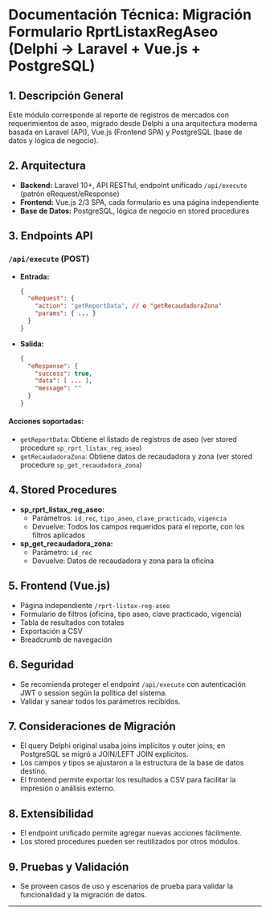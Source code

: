# Documentación Técnica: Migración Formulario RprtListaxRegAseo (Delphi → Laravel + Vue.js + PostgreSQL)

## 1. Descripción General
Este módulo corresponde al reporte de registros de mercados con requerimientos de aseo, migrado desde Delphi a una arquitectura moderna basada en Laravel (API), Vue.js (Frontend SPA) y PostgreSQL (base de datos y lógica de negocio).

## 2. Arquitectura
- **Backend:** Laravel 10+, API RESTful, endpoint unificado `/api/execute` (patrón eRequest/eResponse)
- **Frontend:** Vue.js 2/3 SPA, cada formulario es una página independiente
- **Base de Datos:** PostgreSQL, lógica de negocio en stored procedures

## 3. Endpoints API
### `/api/execute` (POST)
- **Entrada:**
  ```json
  {
    "eRequest": {
      "action": "getReportData", // o "getRecaudadoraZona"
      "params": { ... }
    }
  }
  ```
- **Salida:**
  ```json
  {
    "eResponse": {
      "success": true,
      "data": [ ... ],
      "message": ""
    }
  }
  ```

#### Acciones soportadas:
- `getReportData`: Obtiene el listado de registros de aseo (ver stored procedure `sp_rprt_listax_reg_aseo`)
- `getRecaudadoraZona`: Obtiene datos de recaudadora y zona (ver stored procedure `sp_get_recaudadora_zona`)

## 4. Stored Procedures
- **sp_rprt_listax_reg_aseo:**
  - Parámetros: `id_rec`, `tipo_aseo`, `clave_practicado`, `vigencia`
  - Devuelve: Todos los campos requeridos para el reporte, con los filtros aplicados
- **sp_get_recaudadora_zona:**
  - Parámetro: `id_rec`
  - Devuelve: Datos de recaudadora y zona para la oficina

## 5. Frontend (Vue.js)
- Página independiente `/rprt-listax-reg-aseo`
- Formulario de filtros (oficina, tipo aseo, clave practicado, vigencia)
- Tabla de resultados con totales
- Exportación a CSV
- Breadcrumb de navegación

## 6. Seguridad
- Se recomienda proteger el endpoint `/api/execute` con autenticación JWT o session según la política del sistema.
- Validar y sanear todos los parámetros recibidos.

## 7. Consideraciones de Migración
- El query Delphi original usaba joins implícitos y outer joins; en PostgreSQL se migró a JOIN/LEFT JOIN explícitos.
- Los campos y tipos se ajustaron a la estructura de la base de datos destino.
- El frontend permite exportar los resultados a CSV para facilitar la impresión o análisis externo.

## 8. Extensibilidad
- El endpoint unificado permite agregar nuevas acciones fácilmente.
- Los stored procedures pueden ser reutilizados por otros módulos.

## 9. Pruebas y Validación
- Se proveen casos de uso y escenarios de prueba para validar la funcionalidad y la migración de datos.

---
